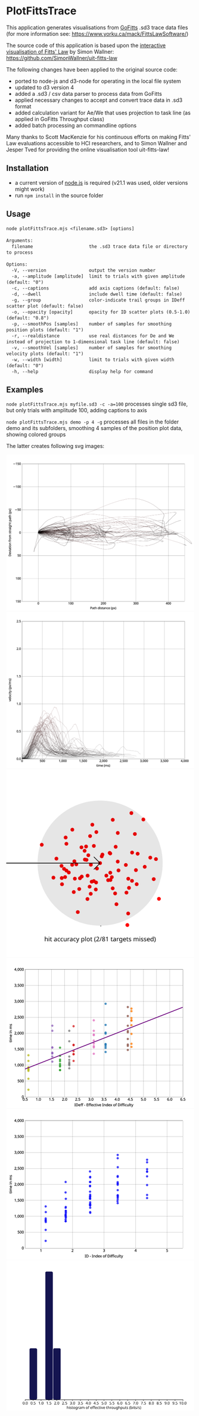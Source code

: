 # PlotFittsTrace
 
This application generates visualisations from [GoFitts](https://www.yorku.ca/mack/FittsLawSoftware/doc/GoFitts.html) .sd3 trace data files 
(for more information see: https://www.yorku.ca/mack/FittsLawSoftware/)
  
The source code of this application is based upon the [interactive visualisation of Fitts' Law](http://simonwallner.at/ext/fitts/) by Simon Wallner:
https://github.com/SimonWallner/uit-fitts-law

The following changes have been applied to the original source code:
  * ported to node-js and d3-node for operating in the local file system
  * updated to d3 version 4
  * added a .sd3 / csv data parser to process data from GoFitts
  * applied necessary changes to accept and convert trace data in .sd3 format
  * added calculation variant for Ae/We that uses projection to task line (as applied in GoFitts Throughput class)
  * added batch processing an commandline options

  Many thanks to Scott MacKenzie for his continuous efforts on making Fitts' Law evaluations accessible to HCI researchers,
  and to Simon Wallner and Jesper Tved for providing the online visualisation tool uit-fitts-law!


## Installation

  * a current version of [node.js](https://nodejs.org/en/download) is required (v21.1 was used, older versions might work)
  * run `npm install` in the source folder
  
  
## Usage

```
node plotFittsTrace.mjs <filename.sd3> [options] 

Arguments:
  filename                     the .sd3 trace data file or directory to process

Options:
  -V, --version                output the version number
  -a, --amplitude [amplitude]  limit to trials with given amplitude (default: "0")
  -c, --captions               add axis captions (default: false)
  -d, --dwell                  include dwell time (default: false)
  -g, --group                  color-indicate trail groups in IDeff scatter plot (default: false)
  -o, --opacity [opacity]      opacity for ID scatter plots (0.5-1.0) (default: "0.8")
  -p, --smoothPos [samples]    number of samples for smoothing position plots (default: "1")
  -r, --realdistance           use real distances for De and We instead of projection to 1-dimensional task line (default: false)
  -v, --smoothVel [samples]    number of samples for smoothing velocity plots (default: "1")
  -w, --width [width]          limit to trials with given width (default: "0")
  -h, --help                   display help for command

``` 

  
## Examples

  `node plotFittsTrace.mjs myfile.sd3 -c -a=100`  processes single sd3 file, but only trials with amplitude 100, adding captions to axis 


  `node plotFittsTrace.mjs demo -p 4 -g`  processes all files in the folder demo and its subfolders, smoothing 4 samples of the position plot data, showing colored groups

The latter creates following svg images:

<img src="./demo/FittsTask-P50-C00-S00-G00-2D-MB-B02_positionPlot.svg">
<img src="./demo/FittsTask-P50-C00-S00-G00-2D-MB-B02_velocityPlot.svg">
<img src="./demo/FittsTask-P50-C00-S00-G00-2D-MB-B02_hitsPlot.svg">
<img src="./demo/FittsTask-P50-C00-S00-G00-2D-MB-B02_scatterEffPlot.svg">
<img src="./demo/FittsTask-P50-C00-S00-G00-2D-MB-B02_scatterPlot.svg">
<img src="./demo/FittsTask-P50-C00-S00-G00-2D-MB-B02_throughputPlot.svg">
